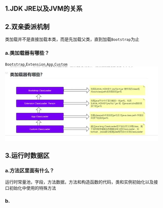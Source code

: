 ## 1.JDK JRE以及JVM的关系



## 2.双亲委派机制
 类加载并不是直接加载本类，而是先加载父类，直到加载`Bootstrap`为止

### a.类加载器有哪些？
`Bootstrap`,`Extension`,`App`,`Custom `
![alt text](image.png)


## 3.运行时数据区
### a.方法区里面有什么？
运行时常量池，字段，方法数据，方法和构造函数的代码，类和实例初始化以及接口初始化中使用的特殊方法
### b.

